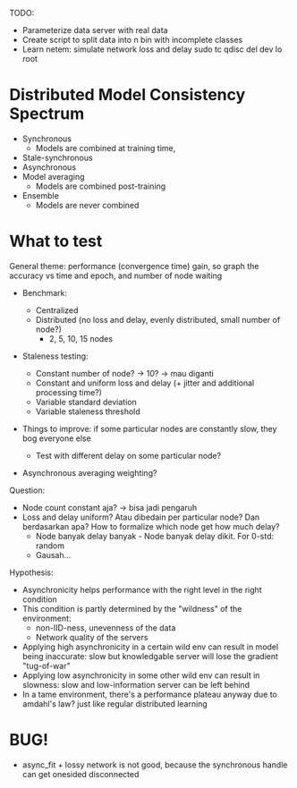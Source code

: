 TODO:
* Parameterize data server with real data
* Create script to split data into n bin with incomplete classes
* Learn netem: simulate network loss and delay 
sudo tc qdisc del dev lo root

# Distributed Model Consistency Spectrum
* Synchronous
  * Models are combined at training time, 
* Stale-synchronous
* Asynchronous
* Model averaging
  * Models are combined post-training
* Ensemble
  * Models are never combined

# What to test
General theme: performance (convergence time) gain, so graph the accuracy vs time and epoch, and number of node waiting
* Benchmark: 
  * Centralized
  * Distributed (no loss and delay, evenly distributed, small number of node?)
    * 2, 5, 10, 15 nodes
* Staleness testing: 
  * Constant number of node? -> 10? -> mau diganti
  * Constant and uniform loss and delay (+ jitter and additional processing time?)
  * Variable standard deviation
  * Variable staleness threshold

* Things to improve: if some particular nodes are constantly slow, they bog everyone else
  * Test with different delay on some particular node?
* Asynchronous averaging weighting?

Question: 
* Node count constant aja? -> bisa jadi pengaruh
* Loss and delay uniform? Atau dibedain per particular node? Dan berdasarkan apa? How to formalize which node get how much delay?
  * Node banyak delay banyak - Node banyak delay dikit. For 0-std: random
  * Gausah...

Hypothesis: 
* Asynchronicity helps performance with the right level in the right condition
* This condition is partly determined by the "wildness" of the environment: 
  * non-IID-ness, unevenness of the data
  * Network quality of the servers
* Applying high asynchronicity in a certain wild env can result in model being inaccurate: slow but knowledgable server will lose the gradient "tug-of-war"
* Applying low asynchronicity in some other wild env can result in slowness: slow and low-information server can be left behind
* In a tame environment, there's a performance plateau anyway due to amdahl's law? just like regular distributed learning

# BUG!
* async_fit + lossy network is not good, because the synchronous handle can get onesided disconnected